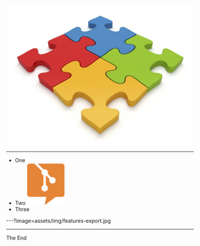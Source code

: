 
![](assets/img/features-modular-slideshows.jpg)

---

- One
- Two ![](assets/img/logo.png)
- Three

---?image=assets/img/features-export.jpg

---

The End
